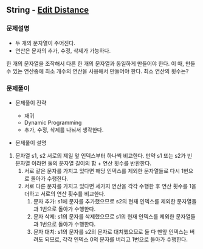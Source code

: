 ## String - [Edit Distance](https://leetcode.com/problems/edit-distance/)

### 문제설명

- 두 개의 문자열이 주어진다.
- 연산은 문자의 추가, 수정, 삭제가 가능하다.

한 개의 문자열을 조작해서 다른 한 개의 문자열과 동일하게 만들어야 한다. 이 때, 만들 수 있는 연산중에
최소 개수의 연산을 사용해서 만들어야 한다. 최소 연산의 횟수는?

### 문제풀이

- 문제풀이 전략
  - 재귀
  - Dynamic Programming
  - 추가, 수정, 삭제를 나눠서 생각한다.


- 문제풀이 설명
1. 문자열 s1, s2 서로의 제일 앞 인덱스부터 하나씩 비교한다. 만약 s1 또는 s2가 빈 문자열 이라면 둘의 문자열 길이의 합 + 연산 횟수를 반환한다.
   1. 서로 같은 문자를 가지고 있다면 해당 인덱스를 제외한 문자열들로 다시 1번으로 돌아가 수행한다.
   2. 서로 다른 문자를 가지고 있다면 세가지 연산을 각각 수행한 후 연산 횟수를 1을 더하고 서로의 연산 횟수를 비교한다.
      1. 문자 추가: s1에 문자를 추가했으므로 s2의 현재 인덱스를 제외한 문자열들과 1번으로 돌아가 수행한다.
      2. 문자 삭제: s1의 문자를 삭제했으므로 s1의 현재 인덱스를 제외한 문자열들과 1번으로 돌아가 수행한다.
      3. 문자 대치: s1의 문자를 s2의 문자로 대치했으므로 둘 다 맨앞 인덱스는 버려도 되므로, 각각 인덱스 0의 문자를 
      버리고 1번으로 돌아가 수행한다.
   

